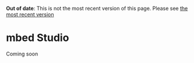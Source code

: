 <span class="warnings">**Out of date**: This is not the most recent version of this page. Please see [the most recent version](y)</span>
# mbed Studio

Coming soon
